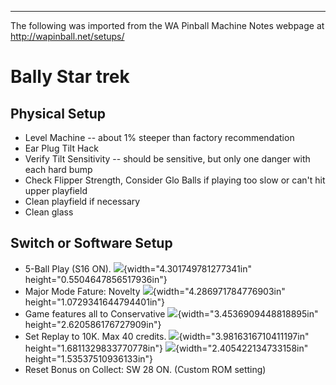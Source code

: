 ***
The following was imported from the WA Pinball Machine Notes webpage at http://wapinball.net/setups/
# Bally Star trek
## Physical Setup
-   Level Machine -- about 1% steeper than factory recommendation
-   Ear Plug Tilt Hack
-   Verify Tilt Sensitivity -- should be sensitive, but only one danger with each hard bump
-   Check Flipper Strength, Consider Glo Balls if playing too slow or can't hit upper playfield
-   Clean playfield if necessary
-   Clean glass
## Switch or Software Setup
-   5-Ball Play (S16 ON).
    ![](media/image1.png){width="4.301749781277341in" height="0.5504647856517936in"}
-   Major Mode Fature: Novelty
    ![](media/image2.png){width="4.286971784776903in" height="1.0729341644794401in"}
-   Game features all to Conservative
    ![](media/image3.png){width="3.4536909448818895in" height="2.620586176727909in"}
-   Set Replay to 10K. Max 40 credits.
    ![](media/image4.png){width="3.9816316710411197in" height="1.6811329833770778in"} ![](media/image5.png){width="2.405422134733158in" height="1.53537510936133in"}
-   Reset Bonus on Collect: SW 28 ON. (Custom ROM setting)
